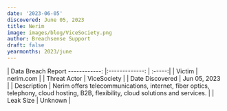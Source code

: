 ```yaml
---
date: '2023-06-05'
discovered: June 05, 2023
title: Nerim
image: images/blog/ViceSociety.png
author: Breachsense Support
draft: false
yearmonths: 2023/june
---
```



| Data Breach Report
------------:     |:-------------:    | :-----:|
| Victim      | nerim.com      | 
| Threat Actor      | ViceSociety      | 
| Date Discovered      | Jun 05, 2023      | 
| Description      | Nerim offers telecommunications, internet, fiber optics, telephony, cloud hosting, B2B, flexibility, cloud solutions and services.      | 
| Leak Size      | Unknown      | 

